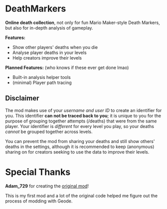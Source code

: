 # DeathMarkers

**Online death collection**, not only for fun <cy>Mario Maker-style Death Markers</c>,
but also for <cg>in-depth analysis of gameplay</c>.

**Features:**
- Show <cy>other players' deaths</c> when you die
- Analyse player deaths in your levels
- Help creators <cg>improve</c> their levels

**Planned Features:** (who knows if these ever get done lmao)
- Built-in analysis <cg>helper tools</c>
- (minimal) Player path tracing

## Disclaimer

The mod makes use of your *username and user ID* to create an identifier for you. <cg>This identifier **can not be traced back to you**</c>; it is unique to you for the purpose of grouping together attempts (/deaths) that were from the same player. Your identifier is *different* for every level you play, so your deaths *cannot* be grouped together across levels.

You can <cr>prevent</c> the mod from sharing your deaths and still show others' deaths in the settings, although it is recommended to <cg>keep (anonymous) sharing on</c> for creators seeking to use the data to improve their levels.

# Special Thanks

**Adam_729** for creating the [original mod](https://github.com/Adam7290/deathmarkers/blob/main/mod.json)!

This is my first mod and a lot of the original code helped me figure out the process of modding with Geode.